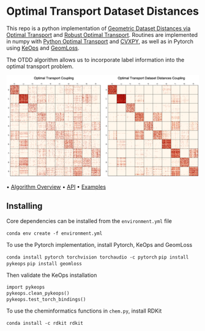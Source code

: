 # Optimal Transport Dataset Distances

This repo is a python implementation of [Geometric Dataset Distances via Optimal Transport](https://arxiv.org/pdf/2002.02923.pdf) and [Robust Optimal Transport](https://arxiv.org/pdf/2010.05862.pdf). Routines are implemented in numpy with [Python Optimal Transport](https://pythonot.github.io/) and [CVXPY](https://www.cvxpy.org/), as well as in Pytorch using [KeOps](https://github.com/getkeops/keops) and [GeomLoss](https://www.kernel-operations.io/geomloss/index.html).

The OTDD algorithm allows us to incorporate label information into the optimal transport problem.

![coupling comparison](https://github.com/kheyer/OTDD/blob/main/media/coupling_comparison.png)

• [Algorithm Overview](https://github.com/kheyer/OTDD/tree/main/Algorithms)
• [API](https://github.com/kheyer/OTDD/tree/main/API)
• [Examples](https://github.com/kheyer/OTDD/tree/main/Examples)

## Installing

Core dependencies can be installed from the `environment.yml` file

`conda env create -f environment.yml`

To use the Pytorch implementation, install Pytorch, KeOps and GeomLoss

`conda install pytorch torchvision torchaudio -c pytorch`
`pip install pykeops`
`pip install geomloss`

Then validate the KeOps installation

```
import pykeops
pykeops.clean_pykeops()
pykeops.test_torch_bindings() 
```

To use the cheminformatics functions in `chem.py`, install RDKit

`conda install -c rdkit rdkit`
